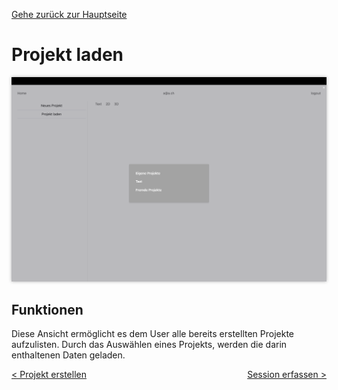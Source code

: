 [Gehe zurück zur Hauptseite](index.html)

# Projekt laden

<img src="screenshots/load_project.png" alt="Projekt-laden" style="max-width: 100%; box-shadow: 0 0 5px rgba(0, 0, 0, 0.3);">

## Funktionen

Diese Ansicht ermöglicht es dem User alle bereits erstellten Projekte aufzulisten. Durch das Auswählen eines Projekts, werden die darin enthaltenen Daten geladen.

<div style="text-align: left; float: left;"><a href="create_project.html">< Projekt erstellen</a></div>
<div style="text-align: right; float: right;"><a href="capture_session.html">Session erfassen ></a></div>
